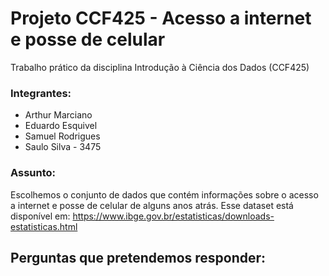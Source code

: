 # Projeto CCF425 - Acesso a internet e posse de celular
Trabalho prático da disciplina Introdução à Ciência dos Dados (CCF425)

### Integrantes:
  - Arthur Marciano 
  - Eduardo Esquivel
  - Samuel Rodrigues
  - Saulo Silva - 3475

### Assunto:
  Escolhemos o conjunto de dados que contém informações sobre o acesso a internet e posse de celular de alguns anos atrás. Esse dataset está disponível em: https://www.ibge.gov.br/estatisticas/downloads-estatisticas.html

## Perguntas que pretendemos responder:
  
